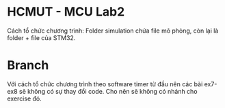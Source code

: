 # HCMUT - MCU Lab2

Cách tổ chức chương trình: Folder simulation chứa file mô phỏng, còn lại là folder + file của STM32.

# Branch
Với cách tổ chức chương trình theo software timer từ đầu nên các bài ex7-ex8 sẽ không có sự thay đổi code. Cho nên sẽ không có nhánh cho exercise đó.
 
